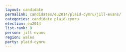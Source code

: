 ```yaml
---
layout: candidate
permalink: candidates/eu2014/plaid-cymru/jill-evans/
categories: candidate plaid-cymru
election: eu2014
list-rank: 0
person: jill-evans
region: wales
party: plaid-cymru
---
```

